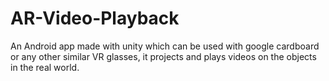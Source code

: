 # AR-Video-Playback
An Android app made with unity which can be used with google cardboard or any other similar VR glasses, it projects and plays videos on the objects in the real world.
